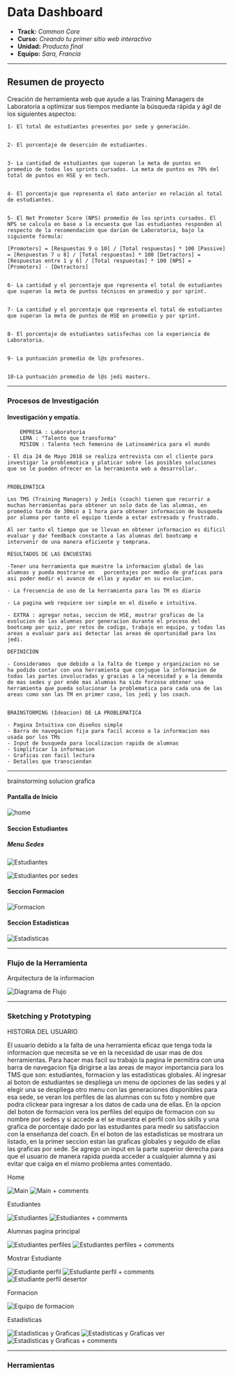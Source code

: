 # Data Dashboard

* **Track:** _Common Core_
* **Curso:** _Creando tu primer sitio web interactivo_
* **Unidad:** _Producto final_
* **Equipo:** _Sara, Francia_

***

## Resumen de proyecto 


Creación de herramienta web que ayude a las Training Managers de Laboratoria a optimizar sus tiempos mediante la búsqueda rápida y ágil de los siguientes aspectos:


    1- El total de estudiantes presentes por sede y generación.


    2- El porcentaje de deserción de estudiantes.


    3- La cantidad de estudiantes que superan la meta de puntos en promedio de todos los sprints cursados. La meta de puntos es 70% del total de puntos en HSE y en tech.


    4- El porcentaje que representa el dato anterior en relación al total de estudiantes.


    5- El Net Promoter Score (NPS) promedio de los sprints cursados. El NPS se calcula en base a la encuesta que las estudiantes responden al respecto de la recomendación que darían de Laboratoria, bajo la siguiente fórmula:

    [Promoters] = [Respuestas 9 o 10] / [Total respuestas] * 100 [Passive] = [Respuestas 7 u 8] / [Total respuestas] * 100 [Detractors] = [Respuestas entre 1 y 6] / [Total respuestas] * 100 [NPS] = [Promoters] - [Detractors]


    6- La cantidad y el porcentaje que representa el total de estudiantes que superan la meta de puntos técnicos en promedio y por sprint.


    7- La cantidad y el porcentaje que representa el total de estudiantes que superan la meta de puntos de HSE en promedio y por sprint.


    8- El porcentaje de estudiantes satisfechas con la experiencia de Laboratoria.


    9- La puntuación promedio de l@s profesores.


    10-La puntuación promedio de l@s jedi masters.

***

### Procesos de Investigación 

#### Investigación y empatía.

        EMPRESA : Laboratoria 
        LEMA : "Talento que transforma"
        MISION : Talento tech femenino de Latinoamérica para el mundo

    - El dia 24 de Mayo 2018 se realiza entrevista con el cliente para investigar la problematica y platicar sobre las posibles soluciones que se le pueden ofrecer en la herramienta web a desarrollar.


    PROBLEMATICA

    Los TMS (Training Managers) y Jedis (coach) tienen que recurrir a muchas herramientas para obtener un solo dato de las alumnas, en promedio tarda de 30min a 1 hora para obtener informacion de busqueda por alumna por tanto el equipo tiende a estar estresado y frustrado.

    Al ser tanto el tiempo que se llevan en obtener informacion es dificil evaluar y dar feedback constante a las alumnas del bootcamp e intervenir de una manera eficiente y temprana.

    RESULTADOS DE LAS ENCUESTAS

    -Tener una herramienta que muestre la informacion global de las alumnas y pueda mostrarse en   porcentajes por medio de graficas para asi poder medir el avance de ellas y ayudar en su evolucion.

    - La frecuencia de uso de la herramienta para las TM es diario

    - La pagina web requiere ser simple en el diseño e intuitiva. 

    - EXTRA : agregar notas, seccion de HSE, mostrar graficas de la evolucion de las alumnas por generacion durante el proceso del bootcamp por quiz, por retos de codigo, trabajo en equipo, y todas las areas a evaluar para asi detectar las areas de oportunidad para los jedi.

    DEFINICION

    - Consideramos  que debido a la falta de tiempo y organizacion no se ha podido contar con una herramienta que conjugue la informacion de todas las partes involucradas y gracias a la necesidad y a la demanda de mas sedes y por ende mas alumnas ha sido forzoso obtener una herramienta que pueda solucionar la problematica para cada una de las areas como son las TM en primer caso, los jedi y los coach. 

    
    BRAINSTORMING (Ideacion) DE LA PROBLEMATICA

    - Pagina Intuitiva con diseños simple
    - Barra de navegacion fija para facil acceso a la informacion mas usada por los TMs
    - Input de busqueda para localizacion rapida de alumnas
    - Simplificar la informacion
    - Graficas con facil lectura
    - Detalles que transciendan


***
brainstorming solucion grafica
#### Pantalla de Inicio

![home](assets/images/nav-home.jpeg)

#### Seccion Estudiantes

##### Menu Sedes

![Estudiantes](assets/images/sec-menu.jpeg)

![Estudiantes por sedes](assets/images/sede-alumnas.jpeg)

#### Seccion Formacion

![Formacion](assets/images/formacion.jpeg)

#### Seccion Estadisticas

![Estadisticas](assets/images/estadisticas.jpeg)

***

### Flujo de la Herramienta
Arquitectura de la informacion

![Diagrama de Flujo](assets/images/diagrama-flujo.png)

***

### Sketching y Prototyping

HISTORIA DEL USUARIO

El usuario debido a la falta de una herramienta eficaz que tenga toda la informacion que necesita se ve en la necesidad de usar mas de dos herramientas. Para hacer mas facil su trabajo la pagina le permitira con una barra de navegacion fija dirigirse a las areas de mayor importancia para los TMS que son: estudiantes, formacion y las estadisticas globales. Al ingresar al boton de estudiantes se despliega un menu de opciones de las sedes y al elegir una se despliega otro menu con las generaciones disponibles para esa sede, se veran los perfiles de las alumnas con su foto y nombre que podra clickear para ingresar a los datos de cada una de ellas. En la opcion del boton de formacion vera los perfiles del equipo de formacion con su nombre por sedes y si accede a el se muestra el perfil con los skills y una grafica de porcentaje dado por las estudiantes para medir su satisfaccion con la enseñanza del coach. En el boton de las estadisticas se mostrara un listado, en la primer seccion estan las graficas globales y seguido de ellas las graficas por sede.
Se agrego un input en la parte superior derecha para que el usuario de manera rapida pueda acceder a cualquier alumna y asi evitar que caiga en el mismo problema antes comentado.


Home

![Main](assets/images/1main.png)
![Main + comments](assets/images/2main_notes.png)

Estudiantes

![Estudiantes](assets/images/3alumnas_sidebar.png)
![Estudiantes + comments](assets/images/4alumnas_sidebar_notas.png)

Alumnas pagina principal

![Estudiantes perfiles](assets/images/5alumnas_pagina_principal.png)
![Estudiantes perfiles + comments](assets/images/6alumnas_pagina_principal_notas.png)

Mostrar Estudiante

![Estudiante perfil](assets/images/7alumnas_seleccion.png)
![Estudiante perfil + comments](assets/images/8alumnas_seleccion_notas.png)
![Estudiante perfil desertor](assets/images/9alumnas_seleccion_2.png)

Formacion

![Equipo de formacion](assets/images/10jedis_principal.png)

Estadisticas

![Estadisticas y Graficas](assets/images/11estadisticas_principal.png)
![Estadisticas y Graficas ver](assets/images/12estadisticas_principal_1.png)
![Estadisticas y Graficas + comments](assets/images/13estadisticas_principal_notas.png)


***

### Herramientas


